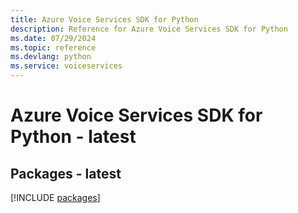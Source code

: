 ```yaml
---
title: Azure Voice Services SDK for Python
description: Reference for Azure Voice Services SDK for Python
ms.date: 07/29/2024
ms.topic: reference
ms.devlang: python
ms.service: voiceservices
---
```

# Azure Voice Services SDK for Python - latest
## Packages - latest
[!INCLUDE [packages](voice-services-index.md)]